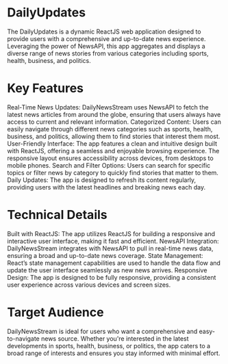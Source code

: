 # DailyUpdates
The DailyUpdates is a dynamic ReactJS web application designed to provide users with a comprehensive and up-to-date news experience. Leveraging the power of NewsAPI, this app aggregates and displays a diverse range of news stories from various categories including sports, health, business, and politics.
# Key Features
Real-Time News Updates: DailyNewsStream uses NewsAPI to fetch the latest news articles from around the globe, ensuring that users always have access to current and relevant information.
Categorized Content: Users can easily navigate through different news categories such as sports, health, business, and politics, allowing them to find stories that interest them most.
User-Friendly Interface: The app features a clean and intuitive design built with ReactJS, offering a seamless and enjoyable browsing experience. The responsive layout ensures accessibility across devices, from desktops to mobile phones.
Search and Filter Options: Users can search for specific topics or filter news by category to quickly find stories that matter to them.
Daily Updates: The app is designed to refresh its content regularly, providing users with the latest headlines and breaking news each day.
# Technical Details
Built with ReactJS: The app utilizes ReactJS for building a responsive and interactive user interface, making it fast and efficient.
NewsAPI Integration: DailyNewsStream integrates with NewsAPI to pull in real-time news data, ensuring a broad and up-to-date news coverage.
State Management: React’s state management capabilities are used to handle the data flow and update the user interface seamlessly as new news arrives.
Responsive Design: The app is designed to be fully responsive, providing a consistent user experience across various devices and screen sizes.
# Target Audience
DailyNewsStream is ideal for users who want a comprehensive and easy-to-navigate news source. Whether you're interested in the latest developments in sports, health, business, or politics, the app caters to a broad range of interests and ensures you stay informed with minimal effort.
